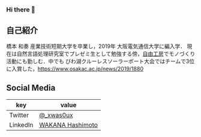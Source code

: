 ### Hi there 👋

## 自己紹介
橋本 和奏
産業技術短期大学を卒業し，2019年 大阪電気通信大学に編入学．
現在は自然言語処理研究室でプレゼミ生として勉強する傍，[自由工房](https://jiyukobo-oecu.jp/)でモノづくり活動にも勤しむ．中でも びわ湖クルーレスソーラーボート大会ではチームで3位に入賞した，https://www.osakac.ac.jp/news/2019/1880


## Social Media

|  key  |  value  |
| ---- | ---- |
| Twitter | [@_xwas0ux](https://twitter.com/_xwas0ux) |
| LinkedIn | [WAKANA Hashimoto](https://www.linkedin.com/in/wakana-hashimoto-805a0a197/) |


<!--
**xwasoux/xwasoux** is a ✨ _special_ ✨ repository because its `README.md` (this file) appears on your GitHub profile.



Here are some ideas to get you started:

- 🔭 I’m currently working on ...
- 🌱 I’m currently learning ...
- 👯 I’m looking to collaborate on ...
- 🤔 I’m looking for help with ...
- 💬 Ask me about ...
- 📫 How to reach me: ...
- 😄 Pronouns: ...
- ⚡ Fun fact: ...
-->
